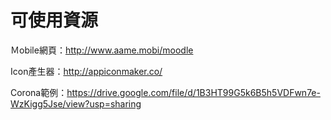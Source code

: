 # 可使用資源


Ｍobile網頁：http://www.aame.mobi/moodle <p>
Icon產生器：http://appiconmaker.co/ <p>
Corona範例：https://drive.google.com/file/d/1B3HT99G5k6B5h5VDFwn7e-WzKigg5Jse/view?usp=sharing
